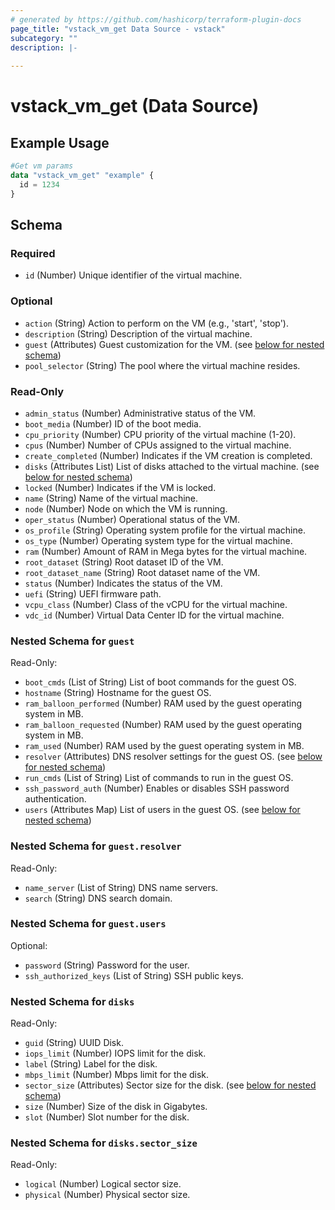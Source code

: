 ```yaml
---
# generated by https://github.com/hashicorp/terraform-plugin-docs
page_title: "vstack_vm_get Data Source - vstack"
subcategory: ""
description: |-
  
---
```


# vstack_vm_get (Data Source)



## Example Usage

```terraform
#Get vm params
data "vstack_vm_get" "example" {
  id = 1234
}
```

<!-- schema generated by tfplugindocs -->
## Schema

### Required

- `id` (Number) Unique identifier of the virtual machine.

### Optional

- `action` (String) Action to perform on the VM (e.g., 'start', 'stop').
- `description` (String) Description of the virtual machine.
- `guest` (Attributes) Guest customization for the VM. (see [below for nested schema](#nestedatt--guest))
- `pool_selector` (String) The pool where the virtual machine resides.

### Read-Only

- `admin_status` (Number) Administrative status of the VM.
- `boot_media` (Number) ID of the boot media.
- `cpu_priority` (Number) CPU priority of the virtual machine (1-20).
- `cpus` (Number) Number of CPUs assigned to the virtual machine.
- `create_completed` (Number) Indicates if the VM creation is completed.
- `disks` (Attributes List) List of disks attached to the virtual machine. (see [below for nested schema](#nestedatt--disks))
- `locked` (Number) Indicates if the VM is locked.
- `name` (String) Name of the virtual machine.
- `node` (Number) Node on which the VM is running.
- `oper_status` (Number) Operational status of the VM.
- `os_profile` (String) Operating system profile for the virtual machine.
- `os_type` (Number) Operating system type for the virtual machine.
- `ram` (Number) Amount of RAM in Mega bytes for the virtual machine.
- `root_dataset` (String) Root dataset ID of the VM.
- `root_dataset_name` (String) Root dataset name of the VM.
- `status` (Number) Indicates the status of the VM.
- `uefi` (String) UEFI firmware path.
- `vcpu_class` (Number) Class of the vCPU for the virtual machine.
- `vdc_id` (Number) Virtual Data Center ID for the virtual machine.

<a id="nestedatt--guest"></a>
### Nested Schema for `guest`

Read-Only:

- `boot_cmds` (List of String) List of boot commands for the guest OS.
- `hostname` (String) Hostname for the guest OS.
- `ram_balloon_performed` (Number) RAM used by the guest operating system in MB.
- `ram_balloon_requested` (Number) RAM used by the guest operating system in MB.
- `ram_used` (Number) RAM used by the guest operating system in MB.
- `resolver` (Attributes) DNS resolver settings for the guest OS. (see [below for nested schema](#nestedatt--guest--resolver))
- `run_cmds` (List of String) List of commands to run in the guest OS.
- `ssh_password_auth` (Number) Enables or disables SSH password authentication.
- `users` (Attributes Map) List of users in the guest OS. (see [below for nested schema](#nestedatt--guest--users))

<a id="nestedatt--guest--resolver"></a>
### Nested Schema for `guest.resolver`

Read-Only:

- `name_server` (List of String) DNS name servers.
- `search` (String) DNS search domain.


<a id="nestedatt--guest--users"></a>
### Nested Schema for `guest.users`

Optional:

- `password` (String) Password for the user.
- `ssh_authorized_keys` (List of String) SSH public keys.



<a id="nestedatt--disks"></a>
### Nested Schema for `disks`

Read-Only:

- `guid` (String) UUID Disk.
- `iops_limit` (Number) IOPS limit for the disk.
- `label` (String) Label for the disk.
- `mbps_limit` (Number) Mbps limit for the disk.
- `sector_size` (Attributes) Sector size for the disk. (see [below for nested schema](#nestedatt--disks--sector_size))
- `size` (Number) Size of the disk in Gigabytes.
- `slot` (Number) Slot number for the disk.

<a id="nestedatt--disks--sector_size"></a>
### Nested Schema for `disks.sector_size`

Read-Only:

- `logical` (Number) Logical sector size.
- `physical` (Number) Physical sector size.
